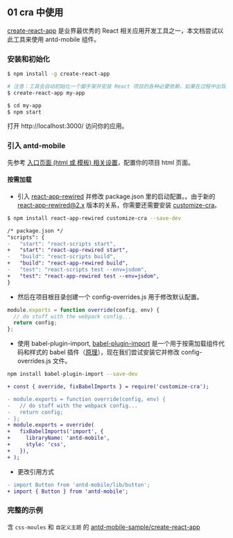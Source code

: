 ## 01 cra 中使用

[create-react-app](https://github.com/facebookincubator/create-react-app) 是业界最优秀的 React 相关应用开发工具之一，本文档尝试以此工具来使用 antd-mobile 组件。

### 安装和初始化

```bash
$ npm install -g create-react-app

# 注意：工具会自动初始化一个脚手架并安装 React 项目的各种必要依赖，如果在过程中出现网络问题，请尝试配置代理或使用其他 npm registry。
$ create-react-app my-app

$ cd my-app
$ npm start
```

打开 http://localhost:3000/ 访问你的应用。

### 引入 antd-mobile

先参考 [入口页面 (html 或 模板) 相关设置](/docs/react/introduce#3.-%E4%BD%BF%E7%94%A8)，配置你的项目 html 页面。

#### 按需加载

- 引入 [react-app-rewired](https://github.com/timarney/react-app-rewired) 并修改 package.json 里的启动配置。。由于新的 [react-app-rewired@2.x](https://github.com/timarney/react-app-rewired#alternatives) 版本的关系，你需要还需要安装 [customize-cra](https://github.com/arackaf/customize-cra)。

```bash
$ npm install react-app-rewired customize-cra --save-dev
```

```diff
/* package.json */
"scripts": {
-   "start": "react-scripts start",
+   "start": "react-app-rewired start",
-   "build": "react-scripts build",
+   "build": "react-app-rewired build",
-   "test": "react-scripts test --env=jsdom",
+   "test": "react-app-rewired test --env=jsdom",
}
```

- 然后在项目根目录创建一个 config-overrides.js 用于修改默认配置。

```js
module.exports = function override(config, env) {
  // do stuff with the webpack config...
  return config;
};
```

- 使用 babel-plugin-import, [babel-plugin-import](https://github.com/ant-design/babel-plugin-import) 是一个用于按需加载组件代码和样式的 babel 插件（[原理](https://ant.design/docs/react/getting-started-cn#按需加载)），现在我们尝试安装它并修改 config-overrides.js 文件。

```bash
npm install babel-plugin-import --save-dev
```

```diff
+ const { override, fixBabelImports } = require('customize-cra');

- module.exports = function override(config, env) {
-   // do stuff with the webpack config...
-   return config;
- };
+ module.exports = override(
+   fixBabelImports('import', {
+     libraryName: 'antd-mobile',
+     style: 'css',
+   }),
+ );
```

- 更改引用方式

```diff
- import Button from 'antd-mobile/lib/button';
+ import { Button } from 'antd-mobile';
```

### 完整的示例

含 `css-moules` 和 `自定义主题` 的 [antd-mobile-sample/create-react-app](https://github.com/ant-design/antd-mobile-samples/tree/master/create-react-app)

